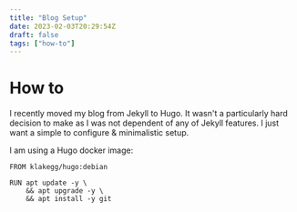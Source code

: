 ```yaml
---
title: "Blog Setup"
date: 2023-02-03T20:29:54Z
draft: false
tags: ["how-to"]
---
```


# How to

I recently moved my blog from Jekyll to Hugo. It wasn't a particularly hard decision to make as I was not dependent of any of Jekyll features.
I just want a simple to configure & minimalistic setup.

I am using a Hugo docker image:
```
FROM klakegg/hugo:debian

RUN apt update -y \
    && apt upgrade -y \
    && apt install -y git
```
